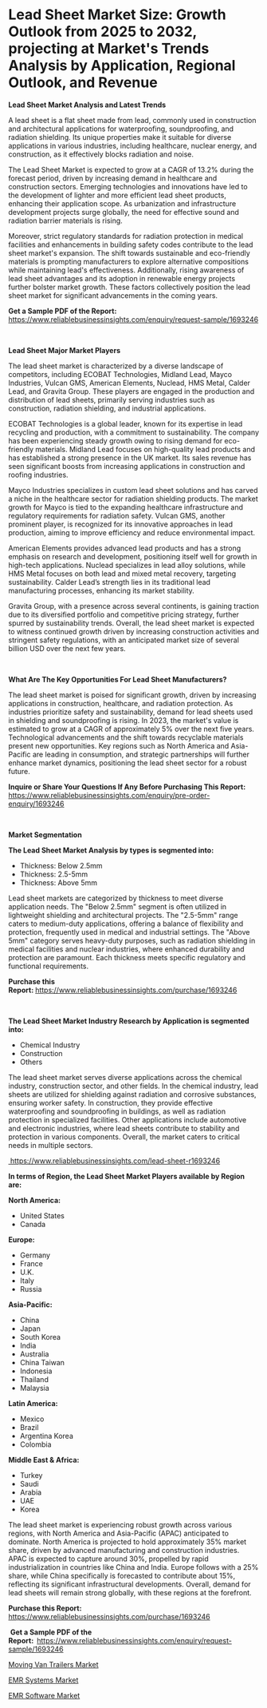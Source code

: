 <p><h1>Lead Sheet Market Size: Growth Outlook from 2025 to 2032, projecting at Market's Trends Analysis by Application, Regional Outlook, and Revenue</h1></p><p><strong>Lead Sheet Market Analysis and Latest Trends</strong></p>
<p><p>A lead sheet is a flat sheet made from lead, commonly used in construction and architectural applications for waterproofing, soundproofing, and radiation shielding. Its unique properties make it suitable for diverse applications in various industries, including healthcare, nuclear energy, and construction, as it effectively blocks radiation and noise.</p><p>The Lead Sheet Market is expected to grow at a CAGR of 13.2% during the forecast period, driven by increasing demand in healthcare and construction sectors. Emerging technologies and innovations have led to the development of lighter and more efficient lead sheet products, enhancing their application scope. As urbanization and infrastructure development projects surge globally, the need for effective sound and radiation barrier materials is rising.</p><p>Moreover, strict regulatory standards for radiation protection in medical facilities and enhancements in building safety codes contribute to the lead sheet market's expansion. The shift towards sustainable and eco-friendly materials is prompting manufacturers to explore alternative compositions while maintaining lead's effectiveness. Additionally, rising awareness of lead sheet advantages and its adoption in renewable energy projects further bolster market growth. These factors collectively position the lead sheet market for significant advancements in the coming years.</p></p>
<p><strong>Get a Sample PDF of the Report:&nbsp;</strong> <a href="https://www.reliablebusinessinsights.com/enquiry/request-sample/1693246?utm_campaign=62&utm_medium=2&utm_source=Github&utm_content=ia&utm_term=08012025&utm_id=lead-sheet">https://www.reliablebusinessinsights.com/enquiry/request-sample/1693246</a></p>
<p>&nbsp;</p>
<p><strong>Lead Sheet Major Market Players</strong></p>
<p><p>The lead sheet market is characterized by a diverse landscape of competitors, including ECOBAT Technologies, Midland Lead, Mayco Industries, Vulcan GMS, American Elements, Nuclead, HMS Metal, Calder Lead, and Gravita Group. These players are engaged in the production and distribution of lead sheets, primarily serving industries such as construction, radiation shielding, and industrial applications.</p><p>ECOBAT Technologies is a global leader, known for its expertise in lead recycling and production, with a commitment to sustainability. The company has been experiencing steady growth owing to rising demand for eco-friendly materials. Midland Lead focuses on high-quality lead products and has established a strong presence in the UK market. Its sales revenue has seen significant boosts from increasing applications in construction and roofing industries.</p><p>Mayco Industries specializes in custom lead sheet solutions and has carved a niche in the healthcare sector for radiation shielding products. The market growth for Mayco is tied to the expanding healthcare infrastructure and regulatory requirements for radiation safety. Vulcan GMS, another prominent player, is recognized for its innovative approaches in lead production, aiming to improve efficiency and reduce environmental impact.</p><p>American Elements provides advanced lead products and has a strong emphasis on research and development, positioning itself well for growth in high-tech applications. Nuclead specializes in lead alloy solutions, while HMS Metal focuses on both lead and mixed metal recovery, targeting sustainability. Calder Lead’s strength lies in its traditional lead manufacturing processes, enhancing its market stability.</p><p>Gravita Group, with a presence across several continents, is gaining traction due to its diversified portfolio and competitive pricing strategy, further spurred by sustainability trends. Overall, the lead sheet market is expected to witness continued growth driven by increasing construction activities and stringent safety regulations, with an anticipated market size of several billion USD over the next few years.</p></p>
<p>&nbsp;</p>
<p><strong>What Are The Key Opportunities For Lead Sheet Manufacturers?</strong></p>
<p><p>The lead sheet market is poised for significant growth, driven by increasing applications in construction, healthcare, and radiation protection. As industries prioritize safety and sustainability, demand for lead sheets used in shielding and soundproofing is rising. In 2023, the market's value is estimated to grow at a CAGR of approximately 5% over the next five years. Technological advancements and the shift towards recyclable materials present new opportunities. Key regions such as North America and Asia-Pacific are leading in consumption, and strategic partnerships will further enhance market dynamics, positioning the lead sheet sector for a robust future.</p></p>
<p><strong>Inquire or Share Your Questions If Any Before Purchasing This Report:</strong> <a href="https://www.reliablebusinessinsights.com/enquiry/pre-order-enquiry/1693246?utm_campaign=62&utm_medium=2&utm_source=Github&utm_content=ia&utm_term=08012025&utm_id=lead-sheet">https://www.reliablebusinessinsights.com/enquiry/pre-order-enquiry/1693246</a></p>
<p>&nbsp;</p>
<p><strong>Market Segmentation</strong></p>
<p><strong>The Lead Sheet Market Analysis by types is segmented into:</strong></p>
<p><ul><li>Thickness: Below 2.5mm</li><li>Thickness: 2.5-5mm</li><li>Thickness: Above 5mm</li></ul></p>
<p><p>Lead sheet markets are categorized by thickness to meet diverse application needs. The "Below 2.5mm" segment is often utilized in lightweight shielding and architectural projects. The "2.5-5mm" range caters to medium-duty applications, offering a balance of flexibility and protection, frequently used in medical and industrial settings. The "Above 5mm" category serves heavy-duty purposes, such as radiation shielding in medical facilities and nuclear industries, where enhanced durability and protection are paramount. Each thickness meets specific regulatory and functional requirements.</p></p>
<p><strong>Purchase this Report:&nbsp;</strong><a href="https://www.reliablebusinessinsights.com/purchase/1693246?utm_campaign=62&utm_medium=2&utm_source=Github&utm_content=ia&utm_term=08012025&utm_id=lead-sheet">https://www.reliablebusinessinsights.com/purchase/1693246</a></p>
<p>&nbsp;</p>
<p><strong>The Lead Sheet Market Industry Research by Application is segmented into:</strong></p>
<p><ul><li>Chemical Industry</li><li>Construction</li><li>Others</li></ul></p>
<p><p>The lead sheet market serves diverse applications across the chemical industry, construction sector, and other fields. In the chemical industry, lead sheets are utilized for shielding against radiation and corrosive substances, ensuring worker safety. In construction, they provide effective waterproofing and soundproofing in buildings, as well as radiation protection in specialized facilities. Other applications include automotive and electronic industries, where lead sheets contribute to stability and protection in various components. Overall, the market caters to critical needs in multiple sectors.</p></p>
<p><a href="https://www.reliablebusinessinsights.com/lead-sheet-r1693246?utm_campaign=62&utm_medium=2&utm_source=Github&utm_content=ia&utm_term=08012025&utm_id=lead-sheet">&nbsp;https://www.reliablebusinessinsights.com/lead-sheet-r1693246</a></p>
<p><strong>In terms of Region, the Lead Sheet Market Players available by Region are:</strong></p>
<p>
    <p> <strong> North America: </strong>
        <ul>
            <li>United States</li>
            <li>Canada</li>
        </ul>
        </p> 
    <p> <strong> Europe: </strong>
        <ul>
            <li>Germany</li>
            <li>France</li>
            <li>U.K.</li>
            <li>Italy</li>
            <li>Russia</li>
        </ul>
        </p> 
    <p> <strong> Asia-Pacific: </strong>
        <ul>
            <li>China</li>
            <li>Japan</li>
            <li>South Korea</li>
            <li>India</li>
            <li>Australia</li>
            <li>China Taiwan</li>
            <li>Indonesia</li>
            <li>Thailand</li>
            <li>Malaysia</li>
        </ul>
        </p> 
    <p> <strong> Latin America: </strong>
        <ul>
            <li>Mexico</li>
            <li>Brazil</li>
            <li>Argentina Korea</li>
            <li>Colombia</li>
        </ul>
        </p> 
    <p> <strong> Middle East & Africa: </strong>
        <ul>
            <li>Turkey</li>
            <li>Saudi</li>
            <li>Arabia</li>
            <li>UAE</li>
            <li>Korea</li>
        </ul>
    </p>
    </p>
<p><p>The lead sheet market is experiencing robust growth across various regions, with North America and Asia-Pacific (APAC) anticipated to dominate. North America is projected to hold approximately 35% market share, driven by advanced manufacturing and construction industries. APAC is expected to capture around 30%, propelled by rapid industrialization in countries like China and India. Europe follows with a 25% share, while China specifically is forecasted to contribute about 15%, reflecting its significant infrastructural developments. Overall, demand for lead sheets will remain strong globally, with these regions at the forefront.</p></p>
<p><strong>Purchase this Report: </strong><a href="https://www.reliablebusinessinsights.com/purchase/1693246?utm_campaign=62&utm_medium=2&utm_source=Github&utm_content=ia&utm_term=08012025&utm_id=lead-sheet">https://www.reliablebusinessinsights.com/purchase/1693246</a></p>
<p>&nbsp;<strong>Get a Sample PDF of the Report:&nbsp;&nbsp;</strong><a href="https://www.reliablebusinessinsights.com/enquiry/request-sample/1693246?utm_campaign=62&utm_medium=2&utm_source=Github&utm_content=ia&utm_term=08012025&utm_id=lead-sheet">https://www.reliablebusinessinsights.com/enquiry/request-sample/1693246</a></p>
<p><strong></strong></p>
<p><p><a href="https://github.com/organophelia8282/Market-Research-Report-List-1/blob/main/moving-van-trailers-market.md?utm_campaign=62&utm_medium=2&utm_source=Github&utm_content=ia&utm_term=08012025&utm_id=lead-sheet">Moving Van Trailers Market</a></p><p><a href="https://github.com/danikabiele541/Market-Research-Report-List-1/blob/main/emr-systems-market.md?utm_campaign=62&utm_medium=2&utm_source=Github&utm_content=ia&utm_term=08012025&utm_id=lead-sheet">EMR Systems Market</a></p><p><a href="https://github.com/jamastodola515/Market-Research-Report-List-1/blob/main/emr-software-market.md?utm_campaign=62&utm_medium=2&utm_source=Github&utm_content=ia&utm_term=08012025&utm_id=lead-sheet">EMR Software Market</a></p></p>